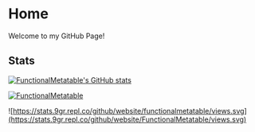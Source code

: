 # Home

Welcome to my GitHub Page!

## Stats

[![FunctionalMetatable's GitHub stats](https://github-readme-stats.vercel.app/api?username=FunctionalMetatable&theme=radical)](https://functionalmetatable.github.io)

<p align="left"> <a href="https://github.com/ryo-ma/github-profile-trophy"><img src="https://github-profile-trophy.vercel.app/?username=FunctionalMetatable&margin-w=15&margin-h=15" alt="FunctionalMetatable" /></a> </p>

![https://stats.9gr.repl.co/github/website/functionalmetatable/views.svg](https://stats.9gr.repl.co/github/website/FunctionalMetatable/views.svg)
